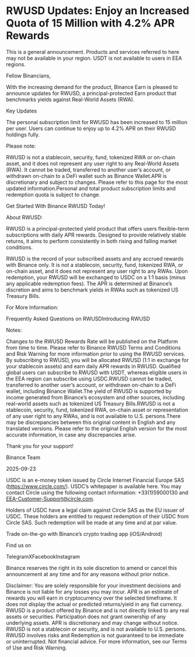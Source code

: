 # RWUSD Updates: Enjoy an Increased Quota of 15 Million with 4.2% APR Rewards

This is a general announcement. Products and services referred to here may not be available in your region. USDT is not available to users in EEA regions.

Fellow Binancians,

With the increasing demand for the product, Binance Earn is pleased to announce updates for RWUSD, a principal-protected Earn product that benchmarks yields against Real-World Assets (RWA). 

Key Updates

The personal subscription limit for RWUSD has been increased to 15 million per user. Users can continue to enjoy up to 4.2% APR on their RWUSD holdings fully. 

Please note: 

RWUSD is not a stablecoin, security, fund, tokenized RWA or on-chain asset, and it does not represent any user right to any Real-World Assets (RWA). It cannot be traded, transferred to another user’s account, or withdrawn on-chain to a DeFi wallet such as Binance Wallet.APR is discretionary and subject to changes. Please refer to this page for the most updated information.Personal and total product subscription limits and redemption quota is subject to change.

Get Started With Binance RWUSD Today!

About RWUSD:

RWUSD is a principal-protected yield product that offers users flexible-term subscriptions with daily APR rewards. Designed to provide relatively stable returns, it aims to perform consistently in both rising and falling market conditions.

RWUSD is the record of your subscribed assets and any accrued rewards with Binance only. It is not a stablecoin, security, fund, tokenized RWA, or on-chain asset, and it does not represent any user right to any RWAs. Upon redemption, your RWUSD will be exchanged to USDC on a 1:1 basis (minus any applicable redemption fees). The APR is determined at Binance’s discretion and aims to benchmark yields in RWAs such as tokenized US Treasury Bills.

For More Information:

Frequently Asked Questions on RWUSDIntroducing RWUSD

Notes:

Changes to the RWUSD Rewards Rate will be published on the Platform from time to time. Please refer to Binance RWUSD Terms and Conditions and Risk Warning for more information prior to using the RWUSD services. By subscribing to RWUSD, you will be allocated RWUSD (1:1 in exchange for your stablecoin assets) and earn daily APR rewards in RWUSD. Qualified global users can subscribe to RWUSD with USDT, whereas eligible users in the EEA region can subscribe using USDC.RWUSD cannot be traded, transferred to another user’s account, or withdrawn on-chain to a DeFi wallet, including Binance Wallet.The yield of RWUSD is supported by income generated from Binance’s ecosystem and other sources, including real-world assets such as tokenized US Treasury Bills.RWUSD is not a stablecoin, security, fund, tokenized RWA, on-chain asset or representation of any user right to any RWAs, and is not available to U.S. persons.There may be discrepancies between this original content in English and any translated versions. Please refer to the original English version for the most accurate information, in case any discrepancies arise.

Thank you for your support!

Binance Team

2025-09-23

USDC is an e-money token issued by Circle Internet Financial Europe SAS (https://www.circle.com/). USDC’s whitepaper is available here. You may contact Circle using the following contact information: +33(1)59000130 and EEA-Customer-Support@circle.com. 

Holders of USDC have a legal claim against Circle SAS as the EU issuer of USDC. These holders are entitled to request redemption of their USDC from Circle SAS. Such redemption will be made at any time and at par value.

Trade on-the-go with Binance’s crypto trading app (iOS/Android)

Find us on 

TelegramXFacebookInstagram

Binance reserves the right in its soIe discretion to amend or cancel this announcement at any time and for any reasons without prior notice.

Disclaimer: You are solely responsible for your investment decisions and Binance is not liable for any losses you may incur. APR is an estimate of rewards you will earn in cryptocurrency over the selected timeframe. It does not display the actual or predicted returns/yield in any fiat currency. RWUSD is a product offered by Binance and is not directly linked to any real assets or securities. Participation does not grant ownership of any underlying assets. APR is discretionary and may change without notice. RWUSD is not a stablecoin or security, and is not available to U.S. persons. RWUSD involves risks and Redemption is not guaranteed to be immediate or uninterrupted. Not financial advice. For more information, see our Terms of Use and Risk Warning.